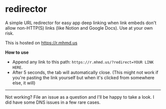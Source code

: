# redirector

A simple URL redirector for easy app deep linking when link embeds don't allow non-HTTP(S) links (like Notion and Google Docs). Use at your own risk. 

This is hosted on https://r.mhmd.us 

**How to use**

- Append any link to this path: `https://r.mhmd.us/?redirect=YOUR LINK HERE`. 
- After 5 seconds, the tab will automatically close. (This might not work if you're pasting the link yourself but when it's clicked from somewhere else, it will)

---

Not working? File an issue as a question and I'll be happy to take a look. I did have some DNS issues in a few rare cases.
